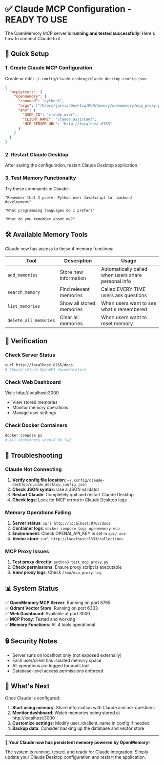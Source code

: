 # ✅ Claude MCP Configuration - READY TO USE

The OpenMemory MCP server is **running and tested successfully**! Here's how to connect Claude to it.

## 🎯 Quick Setup

### 1. Create Claude MCP Configuration

Create or edit: `~/.config/claude-desktop/claude_desktop_config.json`

```json
{
  "mcpServers": {
    "openmemory": {
      "command": "python3",
      "args": ["/Users/jarvis/Desktop/FUN/memory/openmemory/mcp_proxy.py"],
      "env": {
        "USER_ID": "claude_user",
        "CLIENT_NAME": "claude_assistant",
        "MCP_SERVER_URL": "http://localhost:8765"
      }
    }
  }
}
```

### 2. Restart Claude Desktop

After saving the configuration, restart Claude Desktop application.

### 3. Test Memory Functionality

Try these commands in Claude:

```
"Remember that I prefer Python over JavaScript for backend development"
```

```
"What programming languages do I prefer?"
```

```
"What do you remember about me?"
```

## 🛠️ Available Memory Tools

Claude now has access to these 4 memory functions:

| Tool | Description | Usage |
|------|-------------|-------|
| `add_memories` | Store new information | Automatically called when users share personal info |
| `search_memory` | Find relevant memories | Called EVERY TIME users ask questions |
| `list_memories` | Show all stored memories | When users want to see what's remembered |
| `delete_all_memories` | Clear all memories | When users want to reset memory |

## 🧪 Verification

### Check Server Status
```bash
curl http://localhost:8765/docs
# Should return OpenAPI documentation
```

### Check Web Dashboard
Visit: http://localhost:3000
- View stored memories
- Monitor memory operations
- Manage user settings

### Check Docker Containers
```bash
docker compose ps
# All containers should be "Up"
```

## 🔧 Troubleshooting

### Claude Not Connecting
1. **Verify config file location**: `~/.config/claude-desktop/claude_desktop_config.json`
2. **Check JSON syntax**: Use a JSON validator
3. **Restart Claude**: Completely quit and restart Claude Desktop
4. **Check logs**: Look for MCP errors in Claude Desktop logs

### Memory Operations Failing
1. **Server status**: `curl http://localhost:8765/docs`
2. **Container logs**: `docker compose logs openmemory-mcp`
3. **Environment**: Check OPENAI_API_KEY is set in `api/.env`
4. **Vector store**: `curl http://localhost:6333/collections`

### MCP Proxy Issues
1. **Test proxy directly**: `python3 test_mcp_proxy.py`
2. **Check permissions**: Ensure proxy script is executable
3. **View proxy logs**: Check `/tmp/mcp_proxy.log`

## 📊 System Status

✅ **OpenMemory MCP Server**: Running on port 8765  
✅ **Qdrant Vector Store**: Running on port 6333  
✅ **Web Dashboard**: Available at port 3000  
✅ **MCP Proxy**: Tested and working  
✅ **Memory Functions**: All 4 tools operational  

## 🔒 Security Notes

- Server runs on localhost only (not exposed externally)
- Each user/client has isolated memory space
- All operations are logged for audit trail
- Database-level access permissions enforced

## 🎉 What's Next

Once Claude is configured:

1. **Start using memory**: Share information with Claude and ask questions
2. **Monitor dashboard**: Watch memories being stored at http://localhost:3000
3. **Customize settings**: Modify user_id/client_name in config if needed
4. **Backup data**: Consider backing up the database and vector store

---

**🚀 Your Claude now has persistent memory powered by OpenMemory!**

The system is running, tested, and ready for Claude integration. Simply update your Claude Desktop configuration and restart the application.